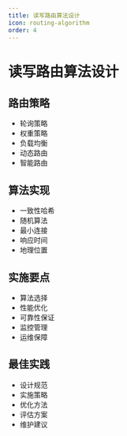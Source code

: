 ```yaml
---
title: 读写路由算法设计
icon: routing-algorithm
order: 4
---
```


# 读写路由算法设计

## 路由策略
- 轮询策略
- 权重策略
- 负载均衡
- 动态路由
- 智能路由

## 算法实现
- 一致性哈希
- 随机算法
- 最小连接
- 响应时间
- 地理位置

## 实施要点
- 算法选择
- 性能优化
- 可靠性保证
- 监控管理
- 运维保障

## 最佳实践
- 设计规范
- 实施策略
- 优化方法
- 评估方案
- 维护建议
